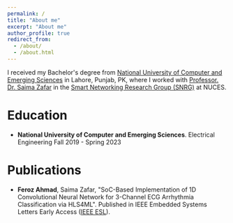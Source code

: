 ```yaml
---
permalink: /
title: "About me"
excerpt: "About me"
author_profile: true
redirect_from: 
  - /about/
  - /about.html
---
```


I received my Bachelor's degree from [National University of Computer and Emerging Sciences](https://www.wisc.edu/) in Lahore, Punjab, PK, where I worked with 
 [Professor. Dr. Saima Zafar](https://lhr.nu.edu.pk/ee/facultyProfile/4198) in the [Smart Networking Research Group (SNRG)](https://lhr.nu.edu.pk/ee/research/snrg) at NUCES.


# Education
* **National University of Computer and Emerging Sciences**. Electrical Engineering Fall 2019 - Spring 2023

# Publications

* **Feroz Ahmad**, Saima Zafar, "SoC-Based Implementation of 1D Convolutional Neural Network for 3-Channel ECG Arrhythmia Classification via HLS4ML". Published in IEEE Embedded Systems Letters Early Access ([IEEE ESL](https://ieeexplore.ieee.org/document/10399904)).


<script type="text/javascript" id="clustrmaps" src="//clustrmaps.com/map_v2.js?d=0EqqSVzZT5Wst5UrWI0-UZikD42NnE95m4E3f3XHYtU&cl=ffffff&w=a"></script>